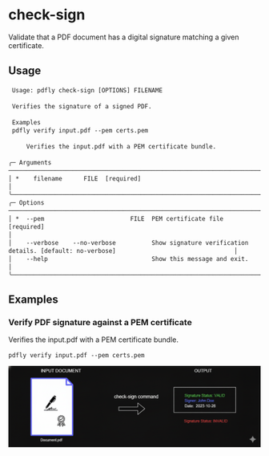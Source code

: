 # check-sign

Validate that a PDF document has a digital signature matching a given certificate.

## Usage

```
 Usage: pdfly check-sign [OPTIONS] FILENAME

 Verifies the signature of a signed PDF.

 Examples
 pdfly verify input.pdf --pem certs.pem

     Verifies the input.pdf with a PEM certificate bundle.

╭─ Arguments ──────────────────────────────────────────────────────────────────────────────────────────────────────────────────────╮
│ *    filename      FILE  [required]                                                                                              │
╰──────────────────────────────────────────────────────────────────────────────────────────────────────────────────────────────────╯
╭─ Options ────────────────────────────────────────────────────────────────────────────────────────────────────────────────────────╮
│ *  --pem                        FILE  PEM certificate file [required]                                                            │
│    --verbose    --no-verbose          Show signature verification details. [default: no-verbose]                                 │
│    --help                             Show this message and exit.                                                                │
╰──────────────────────────────────────────────────────────────────────────────────────────────────────────────────────────────────╯
```

## Examples

### Verify PDF signature against a PEM certificate

Verifies the input.pdf with a PEM certificate bundle.

```
pdfly verify input.pdf --pem certs.pem
```

![alt text](../diagrams/check-sign-command.png)

